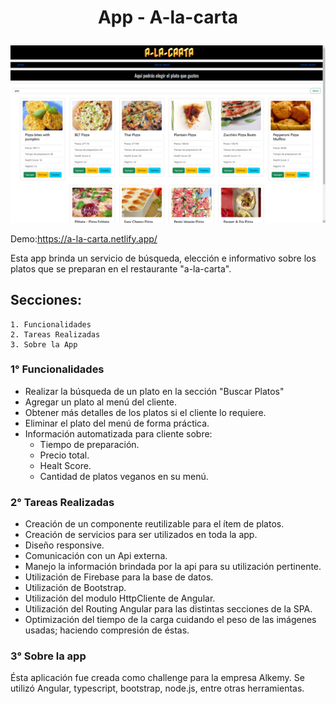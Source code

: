 # <p align ="center">App - A-la-carta</p>
<img src="https://github.com/santiagocarranz-a/Challenge-Alkemy-Frontend-Angular/blob/bf5f148cf52a2e224c94c0ff58219d52e6d8f685/a%20la%20carta%20search.png" alt="" title="Optional title">

Demo:https://a-la-carta.netlify.app/

Esta app brinda un servicio de búsqueda, elección e informativo sobre los platos que se preparan en el restaurante "a-la-carta".

## Secciones:
```
1. Funcionalidades
2. Tareas Realizadas
3. Sobre la App
```

### 1° Funcionalidades

* Realizar la búsqueda de un plato en la sección "Buscar Platos"
* Agregar un plato al menú del cliente.
* Obtener más detalles de los platos si el cliente lo requiere.
* Eliminar el plato del menú de forma práctica.
* Información automatizada para cliente sobre: 
   - Tiempo de preparación.
   - Precio total.
   - Healt Score.
   - Cantidad de platos veganos en su menú.


### 2° Tareas Realizadas

* Creación de un componente reutilizable para el ítem de platos.
* Creación de servicios para ser utilizados en toda la app.
* Diseño responsive.
* Comunicación con un Api externa.
* Manejo la información brindada por la api para su utilización pertinente.
* Utilización de Firebase para la base de datos.
* Utilización de Bootstrap.
* Utilización del modulo HttpCliente de Angular.
* Utilización del Routing Angular para las distintas secciones de la SPA.
* Optimización del tiempo de la carga cuidando el peso de las imágenes usadas; haciendo compresión de éstas.

### 3° Sobre la app

Ésta aplicación fue creada como challenge para la empresa Alkemy. 
Se utilizó Angular, typescript, bootstrap, node.js, entre otras herramientas.

